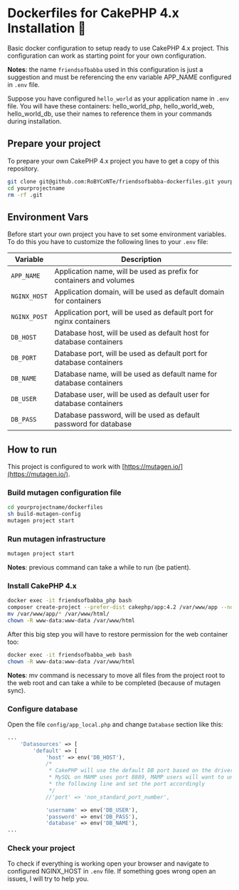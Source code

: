 # Dockerfiles for CakePHP 4.x Installation 🥧

Basic docker configuration to setup ready to use CakePHP 4.x project.
This configuration can work as starting point for your own configuration.

**Notes**: the name `friendsofbabba` used in this configuration is just a suggestion
and must be referencing the env variable APP_NAME configured in `.env` file.

Suppose you have configured `hello_world` as your application name in `.env` file.
You will have these containers: hello_world_php, hello_world_web, hello_world_db,
use their names to reference them in your commands during installation.

## Prepare your project

To prepare your own CakePHP 4.x project you have to get a copy of this repository.

```sh
git clone git@github.com:RoBYCoNTe/friendsofbabba-dockerfiles.git yourprojectname
cd yourprojectname
rm -rf .git
```

## Environment Vars

Before start your own project you have to set some environment variables.
To do this you have to customize the following lines to your `.env` file:

| Variable     | Description                                                         |
| ------------ | ------------------------------------------------------------------- |
| `APP_NAME`   | Application name, will be used as prefix for containers and volumes |
| `NGINX_HOST` | Application domain, will be used as default domain for containers   |
| `NGINX_POST` | Application port, will be used as default port for nginx containers |
| `DB_HOST`    | Database host, will be used as default host for database containers |
| `DB_PORT`    | Database port, will be used as default port for database containers |
| `DB_NAME`    | Database name, will be used as default name for database containers |
| `DB_USER`    | Database user, will be used as default user for database containers |
| `DB_PASS`    | Database password, will be used as default password for database    |

## How to run

This project is configured to work with [https://mutagen.io/](https://mutagen.io/).

### Build mutagen configuration file

```sh
cd yourprojectname/dockerfiles
sh build-mutagen-config
mutagen project start
```

### Run mutagen infrastructure

```sh
mutagen project start
```

**Notes**: previous command can take a while to run (be patient).

### Install CakePHP 4.x

```sh
docker exec -it friendsofbabba_php bash
composer create-project --prefer-dist cakephp/app:4.2 /var/www/app --no-interaction
mv /var/www/app/* /var/www/html/
chown -R www-data:www-data /var/www/html
```

After this big step you will have to restore permission for the web container too:

```sh
docker exec -it friendsofbabba_web bash
chown -R www-data:www-data /var/www/html
```

**Notes**: mv command is necessary to move all files from the project root
to the web root and can take a while to be completed (because of mutagen sync).

### Configure database

Open the file `config/app_local.php` and change `Database` section like this:

```php
...
    'Datasources' => [
        'default' => [
            'host' => env('DB_HOST'),
            /*
             * CakePHP will use the default DB port based on the driver selected
             * MySQL on MAMP uses port 8889, MAMP users will want to uncomment
             * the following line and set the port accordingly
             */
            //'port' => 'non_standard_port_number',

            'username' => env('DB_USER'),
            'password' => env('DB_PASS'),
            'database' => env('DB_NAME'),
...
```

### Check your project

To check if everything is working open your browser and navigate
to configured NGINX_HOST in `.env` file. If something goes wrong open an issues,
I will try to help you.
